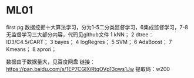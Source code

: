 # ML01
first pg
数据挖掘十大算法学习，分为1-5二分类监督学习，6集成监督学习，7-8无监督学习三大部分内容，代码见github文件
1 kNN；
2 dtree：ID3/C4.5/CART；
3 bayes；
4 logRegres；
5 SVM；
6 AdaBoost；
7 Kmeans；
8 aprori；

数据由于数据量大，见百度网盘
链接：https://pan.baidu.com/s/1EP7CGlXiRtqOVp13ows1Jw 
提取码：w200
